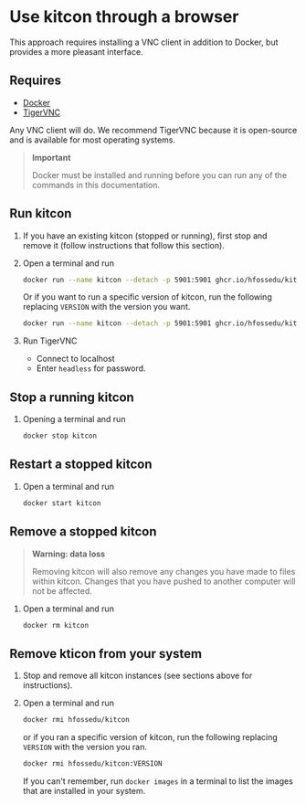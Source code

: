 # Use kitcon through a browser

This approach requires installing a VNC client in addition to Docker,
but provides a more pleasant interface.

## Requires

* [Docker](https://www.docker.com/)
* [TigerVNC](https://tigervnc.org/)

Any VNC client will do. We recommend TigerVNC because it is open-source
and is available for most operating systems.

> **Important**
>
> Docker must be installed and running before you can run
> any of the commands in this documentation.

## Run kitcon

1. If you have an existing kitcon (stopped or running),
    first stop and remove it (follow instructions that follow this section).

2. Open a terminal and run

    ```bash
    docker run --name kitcon --detach -p 5901:5901 ghcr.io/hfossedu/kitcon
    ```

    Or if you want to run a specific version of kitcon, run the following
    replacing `VERSION` with the version you want.

    ```bash
    docker run --name kitcon --detach -p 5901:5901 ghcr.io/hfossedu/kitcon:VERSION
    ```

3. Run TigerVNC
    * Connect to localhost
    * Enter `headless` for password.

## Stop a running kitcon

1. Opening a terminal and run

    ```bash
    docker stop kitcon
    ```

## Restart a stopped kitcon

1. Open a terminal and run

    ```bash
    docker start kitcon
    ```

## Remove a stopped kitcon

> **Warning: data loss**
>
> Removing kitcon will also remove any changes you have made
> to files within kitcon. Changes that you have pushed to
> another computer will not be affected.

1. Open a terminal and run

    ```bash
    docker rm kitcon
    ```

## Remove kticon from your system

1. Stop and remove all kitcon instances (see sections above for instructions).
2. Open a terminal and run

    ```bash
    docker rmi hfossedu/kitcon
    ```

    or if you ran a specific version of kitcon, run the
    following replacing `VERSION` with the version you ran.

    ```bash
    docker rmi hfossedu/kitcon:VERSION
    ```

    If you can't remember, run `docker images` in a terminal to list the images
    that are installed in your system.

